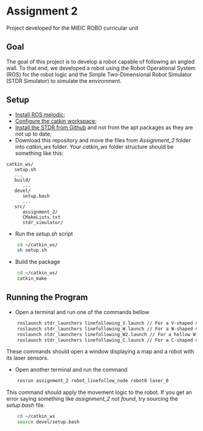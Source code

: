 # Assignment 2

Project developed for the MIEIC ROBO curricular unit

## Goal

The goal of this project is to develop a robot capable of following an angled wall. To that end, we developed a robot using the Robot Operational System (ROS) for the robot logic and the Simple Two-Dimensional Robot Simulator (STDR Simulator) to simulate the environment.

## Setup

- [Install ROS melodic](http://wiki.ros.org/melodic/Installation);
- [Configure the catkin workspace](http://wiki.ros.org/ROS/Tutorials/InstallingandConfiguringROSEnvironment#Create_a_ROS_Workspace);
- [Install the STDR from Github](http://wiki.ros.org/stdr_simulator/Tutorials/Set%20up%20STDR%20Simulator#Get_STDR_Simulator_from_Github) and not from the apt packages as they are not up to date;
- Download this repository and move the files from *Assignment_2* folder into *catkin_ws* folder. Your *catkin_ws* folder structure should be something like this:
```
catkin_ws/
   setup.sh
   ...
   build/
      ...
   devel/
      setup.bash
      ...
   src/
      assignment_2/
      CMakeLists.txt
      stdr_simulator/
```
- Run the *setup.sh* script

```sh
    cd ~/catkin_ws/
    sh setup.sh
```

- Build the package

```sh
    cd ~/catkin_ws/
    catkin_make
```

## Running the Program

- Open a terminal and run one of the commands bellow

```sh
    roslaunch stdr_launchers linefollowing_V.launch // For a V-shaped map
    roslaunch stdr_launchers linefollowing_W.launch // For a W-shaped map
    roslaunch stdr_launchers linefollowing_W2.launch // For a hollow W-shaped map
    roslaunch stdr_launchers linefollowing_C.launch // For a C-shaped map
```

These commands should open a window displaying a map and a robot with its laser sensors.

- Open another terminal and run the command

```sh
    rosrun assignment_2 robot_linefollow_node robot0 laser_0
```

This command should apply the movement logic to the robot. If you get an error saying something like *assignment_2 not found*, try sourcing the *setup.bash* file.
```sh
    cd ~/catkin_ws
    source devel/setup.bash
```
